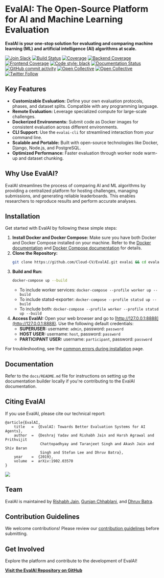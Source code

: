 # EvalAI: The Open-Source Platform for AI and Machine Learning Evaluation

**EvalAI is your one-stop solution for evaluating and comparing machine learning (ML) and artificial intelligence (AI) algorithms at scale.**

[![Join Slack](https://img.shields.io/badge/Join%20Slack-Chat-blue?logo=slack)](https://join.slack.com/t/cloudcv-community/shared_invite/zt-3252n6or8-e0QuZKIZFLB0zXtQ6XgxfA)
[![Build Status](https://travis-ci.org/Cloud-CV/EvalAI.svg?branch=master)](https://travis-ci.org/Cloud-CV/EvalAI)
[![Coverage](https://img.shields.io/codecov/c/github/Cloud-CV/EvalAI?label=Coverage&style=flat-square)](https://codecov.io/gh/Cloud-CV/EvalAI)
[![Backend Coverage](https://img.shields.io/codecov/c/github/Cloud-CV/EvalAI?flag=backend&label=Backend&style=flat-square)](https://codecov.io/gh/Cloud-CV/EvalAI?flag=backend)
[![Frontend Coverage](https://img.shields.io/codecov/c/github/Cloud-CV/EvalAI?flag=frontend&label=Frontend&style=flat-square)](https://codecov.io/gh/Cloud-CV/EvalAI?flag=frontend)
[![Code style: black](https://img.shields.io/badge/code%20style-black-000000.svg)](https://github.com/psf/black)
[![Documentation Status](https://readthedocs.org/projects/markdown-guide/badge/?version=latest)](http://evalai.readthedocs.io/en/latest/)
[![GitHub commit activity](https://img.shields.io/github/commit-activity/m/Cloud-CV/EvalAI?style=flat-square)](https://github.com/Cloud-CV/EvalAI/tree/master)
[![Open Collective](https://opencollective.com/evalai/backers/badge.svg)](https://opencollective.com/evalai#backers)
[![Open Collective](https://opencollective.com/evalai/sponsors/badge.svg)](https://opencollective.com/evalai#sponsors)
[![Twitter Follow](https://img.shields.io/twitter/follow/eval_ai?style=social)](https://twitter.com/eval_ai)

## Key Features

*   **Customizable Evaluation:** Define your own evaluation protocols, phases, and dataset splits. Compatible with any programming language.
*   **Remote Evaluation:** Leverage specialized compute for large-scale challenges.
*   **Dockerized Environments:** Submit code as Docker images for consistent evaluation across different environments.
*   **CLI Support:** Use the `evalai-cli` for streamlined interaction from your command line.
*   **Scalable and Portable:** Built with open-source technologies like Docker, Django, Node.js, and PostgreSQL.
*   **Optimized Performance:** Faster evaluation through worker node warm-up and dataset chunking.

## Why Use EvalAI?

EvalAI streamlines the process of comparing AI and ML algorithms by providing a centralized platform for hosting challenges, managing submissions, and generating reliable leaderboards. This enables researchers to reproduce results and perform accurate analyses.

## Installation

Get started with EvalAI by following these simple steps:

1.  **Install Docker and Docker Compose:** Make sure you have both Docker and Docker Compose installed on your machine.  Refer to the [Docker documentation](https://docs.docker.com/install/) and [Docker Compose documentation](https://docs.docker.com/compose/install/) for details.
2.  **Clone the Repository:**
    ```bash
    git clone https://github.com/Cloud-CV/EvalAI.git evalai && cd evalai
    ```
3.  **Build and Run:**
    ```bash
    docker-compose up --build
    ```
    *   To include worker services: `docker-compose --profile worker up --build`
    *   To include statsd-exporter: `docker-compose --profile statsd up --build`
    *   To include both: `docker-compose --profile worker --profile statsd up --build`
4.  **Access EvalAI:** Open your web browser and go to [http://127.0.0.1:8888](http://127.0.0.1:8888).  Use the following default credentials:
    *   **SUPERUSER:** username: `admin`, password: `password`
    *   **HOST USER:** username: `host`, password: `password`
    *   **PARTICIPANT USER:** username: `participant`, password: `password`

For troubleshooting, see the [common errors during installation](https://evalai.readthedocs.io/en/latest/faq(developers).html#common-errors-during-installation) page.

## Documentation

Refer to the `docs/README.md` file for instructions on setting up the documentation builder locally if you're contributing to the EvalAI documentation.

## Citing EvalAI

If you use EvalAI, please cite our technical report:

```
@article{EvalAI,
    title   =  {EvalAI: Towards Better Evaluation Systems for AI Agents},
    author  =  {Deshraj Yadav and Rishabh Jain and Harsh Agrawal and Prithvijit
                Chattopadhyay and Taranjeet Singh and Akash Jain and Shiv Baran
                Singh and Stefan Lee and Dhruv Batra},
    year    =  {2019},
    volume  =  arXiv:1902.03570
}
```

<p>
    <a href="http://learningsys.org/sosp19/assets/papers/23_CameraReadySubmission_EvalAI_SOSP_2019%20(8)%20(1).pdf" target="_blank"><img src="docs/source/_static/img/evalai-paper.jpg"/></a>
</p>

## Team

EvalAI is maintained by [Rishabh Jain](https://rishabhjain.xyz/), [Gunjan Chhablani](https://gchhablani.github.io/), and [Dhruv Batra](https://www.cc.gatech.edu/~dbatra/).

## Contribution Guidelines

We welcome contributions! Please review our [contribution guidelines](https://github.com/Cloud-CV/EvalAI/blob/master/.github/CONTRIBUTING.md) before submitting.

## Get Involved

Explore the platform and contribute to the development of EvalAI!

**[Visit the EvalAI Repository on GitHub](https://github.com/Cloud-CV/EvalAI)**